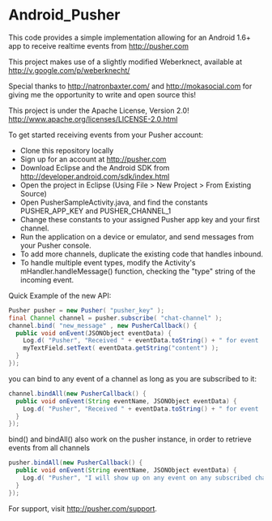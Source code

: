 Android_Pusher
==============

This code provides a simple implementation allowing for an Android 1.6+ app to receive realtime events from http://pusher.com

This project makes use of a slightly modified Weberknect, available at http://v.google.com/p/weberknecht/

Special thanks to http://natronbaxter.com/ and http://mokasocial.com for giving me the opportunity to write and open source this!

This project is under the Apache License, Version 2.0! http://www.apache.org/licenses/LICENSE-2.0.html

To get started receiving events from your Pusher account:

 - Clone this repository locally
 - Sign up for an account at http://pusher.com
 - Download Eclipse and the Android SDK from http://developer.android.com/sdk/index.html
 - Open the project in Eclipse (Using File > New Project > From Existing Source)
 - Open PusherSampleActivity.java, and find the constants PUSHER_APP_KEY and PUSHER_CHANNEL_1
 - Change these constants to your assigned Pusher app key and your first channel.
 - Run the application on a device or emulator, and send messages from your Pusher console.
 - To add more channels, duplicate the existing code that handles inbound.
 - To handle multiple event types, modify the Activity's mHandler.handleMessage() function, checking the "type" string of the incoming event.

Quick Example of the new API:
 
``` java
Pusher pusher = new Pusher( "pusher_key" );
final Channel channel = pusher.subscribe( "chat-channel" );
channel.bind( "new_message" , new PusherCallback() {
  public void onEvent(JSONObject eventData) {
    Log.d( "Pusher", "Received " + eventData.toString() + " for event 'new_message' on channel " + channel.name );
    myTextField.setText( eventData.getString("content") );
  }
});
```

you can bind to any event of a channel as long as you are subscribed to it:

``` java
channel.bindAll(new PusherCallback() {
  public void onEvent(String eventName, JSONObject eventData) {
    Log.d( "Pusher", "Received " + eventData.toString() + " for event '" + eventName +"' on channel " + channel.name );
  }
});
```

bind() and bindAll() also work on the pusher instance, in order to retrieve events from all channels

``` java
pusher.bindAll(new PusherCallback() {
  public void onEvent(String eventName, JSONObject eventData) {
    Log.d( "Pusher", "I will show up on any event on any subscribed channel" );
  }
});
```

For support, visit http://pusher.com/support.